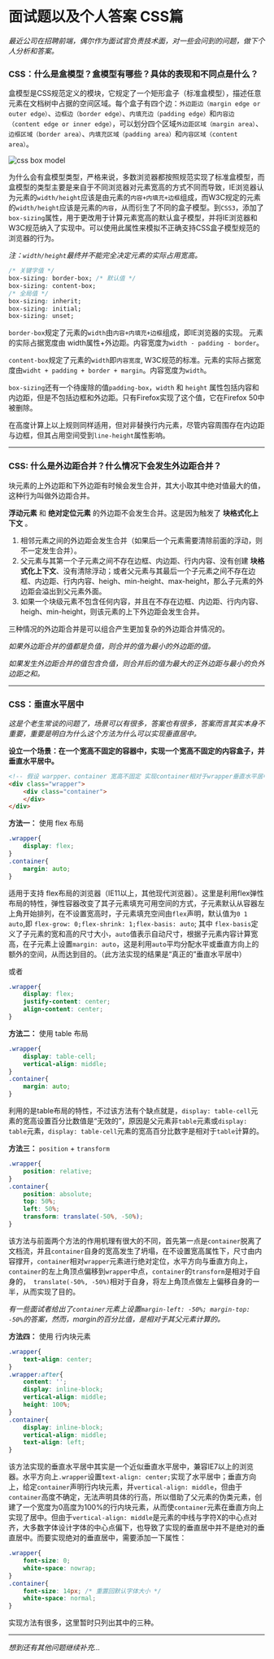 # 面试题以及个人答案 CSS篇

_最近公司在招聘前端，偶尔作为面试官负责技术面，对一些会问到的问题，做下个人分析和答案。_

### CSS：什么是盒模型？盒模型有哪些？具体的表现和不同点是什么？

盒模型是CSS规范定义的模块，它规定了一个矩形盒子（标准盒模型），描述任意元素在文档树中占据的空间区域。每个盒子有四个边：`外边距边（margin edge or outer edge）`、`边框边（border edge）`、`内填充边（padding edge）`和`内容边（content edge or inner edge）`，可以划分四个区域`外边距区域（margin area）`、`边框区域（border area）`、`内填充区域（padding area）`和`内容区域（content area）`。

![css box model](https://drafts.csswg.org/css-box-3/images/box.png)

为什么会有盒模型类型，严格来说，多数浏览器都按照规范实现了标准盒模型，而盒模型的类型主要是来自于不同浏览器对元素宽高的方式不同而导致，IE浏览器认为元素的`width/height`应该是由元素的`内容+内填充+边框`组成，而W3C规定的元素的`width/height`应该是元素的`内容`，从而衍生了不同的盒子模型。到`CSS3`，添加了`box-sizing`属性，用于更改用于计算元素宽高的默认盒子模型，并将IE浏览器和W3C规范纳入了实现中。可以使用此属性来模拟不正确支持CSS盒子模型规范的浏览器的行为。

_注：`width/height`最终并不能完全决定元素的实际占用宽高。_
``` css
/* 关键字值 */
box-sizing: border-box; /* 默认值 */
box-sizing: content-box;
/* 全局值 */
box-sizing: inherit;
box-sizing: initial;
box-sizing: unset;
```
`border-box`规定了元素的`width`由`内容+内填充+边框`组成，即IE浏览器的实现。 元素的实际占据宽度由 width属性+外边距。内容宽度为`width - padding - border`。

`content-box`规定了元素的`width`即`内容宽度`, W3C规范的标准。元素的实际占据宽度由`widht + padding + border + margin`。内容宽度为`width`。

`box-sizing`还有一个待废除的值`padding-box`，`width` 和 `height` 属性包括内容和内边距，但是不包括边框和外边距。只有Firefox实现了这个值，它在Firefox 50中被删除。

在高度计算上以上规则同样适用，但对非替换行内元素，尽管内容周围存在内边距与边框，但其占用空间受到`line-height`属性影响。

____

### CSS: 什么是外边距合并？什么情况下会发生外边距合并？

块元素的上外边距和下外边距有时候会发生合并，其大小取其中绝对值最大的值，这种行为叫做外边距合并。

__浮动元素__ 和 __绝对定位元素__ 的外边距不会发生合并。这是因为触发了 __块格式化上下文__ 。

1. 相邻元素之间的外边距会发生合并（如果后一个元素需要清除前面的浮动，则不一定发生合并）。
2. 父元素与其第一个子元素之间不存在边框、内边距、行内内容、没有创建 __块格式化上下文__、没有清除浮动；或者父元素与其最后一个子元素之间不存在边框、内边距、行内内容、heigh、min-height、max-height，那么子元素的外边距会溢出到父元素外面。
3. 如果一个块级元素不包含任何内容，并且在不存在边框、内边距、行内内容、heigh、min-height，则该元素的上下外边距会发生合并。

三种情况的外边距合并是可以组合产生更加复杂的外边距合并情况的。

_如果外边距合并的值都是负值，则合并的值为最小的外边距的值。_

_如果发生外边距合并的值包含负值，则合并后的值为最大的正外边距与最小的负外边距之和。_

_____

### CSS：垂直水平居中

_这是个老生常谈的问题了，场景可以有很多，答案也有很多，答案而言其实本身不重要，重要是明白为什么这个方法为什么可以实现垂直居中。_

__设立一个场景：在一个宽高不固定的容器中，实现一个宽高不固定的内容盒子，并垂直水平居中。__
``` html
<!-- 假设 warpper、container 宽高不固定 实现container相对于wrapper垂直水平居中-->
<div class="wrapper">
    <div class="container">
    </div>
</div>
```
__方法一：__ 使用 flex 布局
``` css
.wrapper{
    display: flex;
}
.container{
    margin: auto;
}
```
适用于支持 flex布局的浏览器（IE11以上，其他现代浏览器）。这里是利用flex弹性布局的特性，弹性容器改变了其子元素填充可用空间的方式，子元素默认从容器左上角开始排列，在不设置宽高时，子元素填充空间由`flex`声明，默认值为`0 1 auto`,即
`flex-grow: 0;flex-shrink: 1;flex-basis: auto`; 其中 `flex-basis`定义了子元素的宽和高的尺寸大小，`auto`值表示自动尺寸，根据子元素内容计算宽高，在子元素上设置`margin: auto`，这是利用`auto`平均分配水平或垂直方向上的额外的空间，从而达到目的。（此方法实现的结果是“真正的”垂直水平居中）

或者
``` css
.wrapper{
    display: flex;
    justify-content: center;
    align-content: center;
}
```

__方法二：__ 使用 table 布局
``` css
.wrapper{
    display: table-cell;
    vertical-align: middle;
}
.container{
    margin: auto;
}
```
利用的是table布局的特性，不过该方法有个缺点就是，`display: table-cell`元素的宽高设置百分比数值是“无效的”，原因是父元素非`table`元素或`display: table`元素，`display: table-cell`元素的宽高百分比数字是相对于`table`计算的。

__方法三：__ `position` + `transform`
``` css
.wrapper{
    position: relative;
}
.container{
    position: absolute;
    top: 50%;
    left: 50%;
    transform: translate(-50%, -50%);
}
```
该方法与前面两个方法的作用机理有很大的不同，首先第一点是`container`脱离了文档流，并且`container`自身的宽高发生了坍塌，在不设置宽高属性下，尺寸由内容撑开，`container`相对`wrapper`元素进行绝对定位，水平方向与垂直方向上，`container`的左上角顶点偏移到`wrapper`中点，`container`的`transform`是相对于自身的，` translate(-50%, -50%)`相对于自身，将左上角顶点做左上偏移自身的一半，从而实现了目的。

_有一些面试者给出了`container`元素上设置`margin-left: -50%; margin-top: -50%`的答案，然而，margin的百分比值，是相对于其父元素计算的。_

__方法四：__ 使用 行内块元素
``` css
.wrapper{
    text-align: center;
}
.wrapper:after{
    content: '';
    display: inline-block;
    vertical-align: middle;
    height: 100%;
}
.container{
    display: inline-block;
    vertical-align: middle;
    text-align: left;
}
```
该方法实现的垂直水平居中其实是一个近似垂直水平居中，兼容IE7以上的浏览器。水平方向上`.wrapper`设置`text-align: center;`实现了水平居中；垂直方向上，给定`container`声明行内块元素，并`vertical-align: middle`，但由于`container`高度不确定，无法声明具体的行高，所以借助了父元素的伪类元素，创建了一个宽度为0高度为100%的行内块元素，从而使`container`元素在垂直方向上实现了居中。但由于`vertical-align: middle`是元素的中线与字符X的中心点对齐，大多数字体设计字体的中心点偏下，也导致了实现的垂直居中并不是绝对的垂直居中。而要实现绝对的垂直居中，需要添加一下属性：
```css
.wrapper{
    font-size: 0;
    white-space: nowrap;
}
.container{
    font-size: 14px; /* 重置回默认字体大小 */
    white-space: normal;
}
```
实现方法有很多，这里暂时只列出其中的三种。

____

_想到还有其他问题继续补充..._
